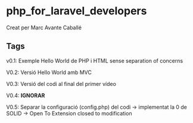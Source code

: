 # php_for_laravel_developers

Creat per Marc Avante Caballé

## Tags

v0.1: Exemple Hello World de PHP i HTML sense separation of concerns

V0.2: Versió Hello World amb MVC

V0.3: Versió del codi al final del primer vídeo

V0.4: **IGNORAR**

V0.5: Separar la configuració (config.php) del codi -> implementat la 0 de SOLID -> Open To Extension closed to modification
